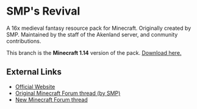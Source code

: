 # SMP's Revival
A 16x medieval fantasy resource pack for Minecraft. Originally created by SMP. Maintained by the staff of the Akenland server, and conmunity contributions.

This branch is the **Minecraft 1.14** version of the pack. [Download here.](https://github.com/Akenland/Revival/releases/latest/download/Revival-14.zip)

## External Links
* [Official Website](https://revival.akenland.com)
* [Original Minecraft Forum thread (by SMP)](http://www.minecraftforum.net/forums/mapping-and-modding/resource-packs/1228756-smps-revival-october-20th-2014-1-8-sans-ctm)
* [New Minecraft Forum thread](https://www.minecraftforum.net/forums/mapping-and-modding-java-edition/resource-packs/2822930-new-release-smps-revival-fan-continuation-1-12)
